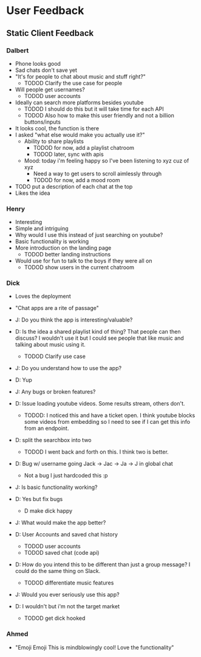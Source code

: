 # User Feedback

## Static Client Feedback
### Dalbert
- Phone looks good
- Sad chats don't save yet
- "It's for people to chat about music and stuff right?"
    - TODOD Clarify the use case for people
- Will people get usernames?
    - TODOD user accounts
- Ideally can search more platforms besides youtube
    - TODOD I should do this but it will take time for each API
    - TODOD Also how to make this user friendly and not a billion buttons/inputs
- It looks cool, the function is there
- I asked "what else would make you actually use it?"
    - Ability to share playlists
        - TODOD for now, add a playlist chatroom
        - TODOD later, sync with apis
    - Mood: today i'm feeling happy so I've been listening to xyz cuz of xyz
        - Need a way to get users to scroll aimlessly through 
        - TODOD for now, add a mood room
- TODO put a description of each chat at the top
- Likes the idea

### Henry
- Interesting
- Simple and intriguing
- Why would I use this instead of just searching on youtube?
- Basic functionality is working
- More introduction on the landing page
    - TODOD better landing instructions
- Would use for fun to talk to the boys if they were all on
    - TODOD show users in the current chatroom

### Dick
- Loves the deployment
- "Chat apps are a rite of passage"

- J: Do you think the app is interesting/valuable?
- D: Is the idea a shared playlist kind of thing? That people can then discuss? I wouldn't use it but I could see people that like music and talking about music using it.
    - TODOD Clarify use case
- J: Do you understand how to use the app?
- D: Yup
- J: Any bugs or broken features?
- D: Issue loading youtube videos. Some results stream, others don't.
    - TODOD: I noticed this and have a ticket open. I think youtube blocks some videos from embedding so I need to see if I can get this info from an endpoint.
- D: split the searchbox into two
    - TODOD I went back and forth on this. I think two is better.
- D: Bug w/ username going Jack -> Jac -> Ja -> J in global chat
    - Not a bug I just hardcoded this :p
- J: Is basic functionality working?
- D: Yes but fix bugs
    - D make dick happy
- J: What would make the app better?
- D: User Accounts and saved chat history
    - TODOD user accounts 
    - TODOD saved chat (code api)
- D: How do you intend this to be different than just a group message? I could do the same thing on Slack.
    - TODOD differentiate music features
- J: Would you ever seriously use this app?
- D: I wouldn't but i'm not the target market
    - TODOD get dick hooked

### Ahmed
- "Emoji Emoji This is mindblowingly cool! Love the functionality"